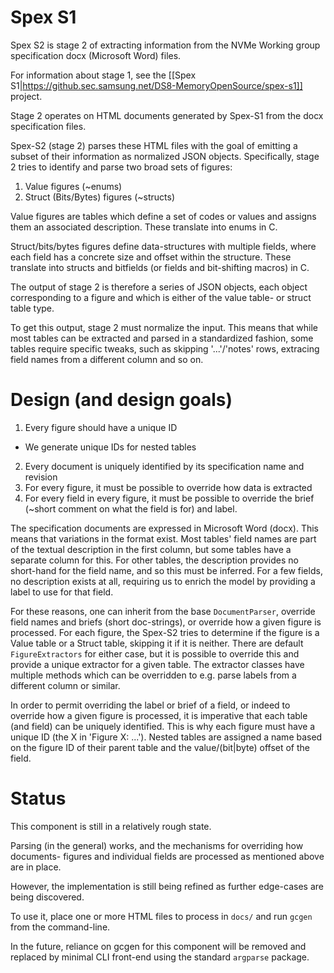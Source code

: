 # Spex S1

Spex S2 is stage 2 of extracting information from the NVMe Working group
specification docx (Microsoft Word) files.

For information about stage 1, see the [[Spex S1|https://github.sec.samsung.net/DS8-MemoryOpenSource/spex-s1]] project.

Stage 2 operates on HTML documents generated by Spex-S1 from the docx
specification files.

Spex-S2 (stage 2) parses these HTML files with the goal of emitting
a subset of their information as normalized JSON objects.
Specifically, stage 2 tries to identify and parse two broad sets of figures:
1) Value figures (~enums)
2) Struct (Bits/Bytes) figures (~structs)

Value figures are tables which define a set of codes or values and assigns
them an associated description. These translate into enums in C.

Struct/bits/bytes figures define data-structures with multiple fields, where
each field has a concrete size and offset within the structure. These
translate into structs and bitfields (or fields and bit-shifting macros) in C.

The output of stage 2 is therefore a series of JSON objects, each object
corresponding to a figure and which is either of the value table- or struct
table type.

To get this output, stage 2 must normalize the input. This means that while most
tables can be extracted and parsed in a standardized fashion, some tables
require specific tweaks, such as skipping '...'/'notes' rows, extracing field
names from a different column and so on.

# Design (and design goals)

1) Every figure should have a unique ID
  * We generate unique IDs for nested tables
2) Every document is uniquely identified by its specification name and revision
3) For every figure, it must be possible to override how data is extracted
4) For every field in every figure, it must be possible to override the
   brief (~short comment on what the field is for) and label.

The specification documents are expressed in Microsoft Word (docx). This means
that variations in the format exist. Most tables' field names are part of the
textual description in the first column, but some tables have a separate column
for this. For other tables, the description provides no short-hand for the field
name, and so this must be inferred. For a few fields, no description exists at
all, requiring us to enrich the model by providing a label to use for that field.

For these reasons, one can inherit from the base `DocumentParser`, override
field names and briefs (short doc-strings), or override how a given figure is
processed.
For each figure, the Spex-S2 tries to determine if the figure is a Value table
or a Struct table, skipping it if it is neither.
There are default `FigureExtractors` for either case, but it is possible to
override this and provide a unique extractor for a given table. The extractor
classes have multiple methods which can be overridden to e.g. parse labels from
a different column or similar.

In order to permit overriding the label or brief of a field, or indeed to
override how a given figure is processed, it is imperative that each table
(and field) can be uniquely identified.
This is why each figure must have a unique ID (the X in 'Figure X: ...'). Nested
tables are assigned a name based on the figure ID of their parent table and the
value/(bit|byte) offset of the field.

# Status
This component is still in a relatively rough state.

Parsing (in the general) works, and the mechanisms for overriding how documents-
figures and individual fields are processed as mentioned above are in place.

However, the implementation is still being refined as further edge-cases are
being discovered.

To use it, place one or more HTML files to process in `docs/` and run `gcgen`
from the command-line.

In the future, reliance on gcgen for this component will be removed and replaced
by minimal CLI front-end using the standard `argparse` package.